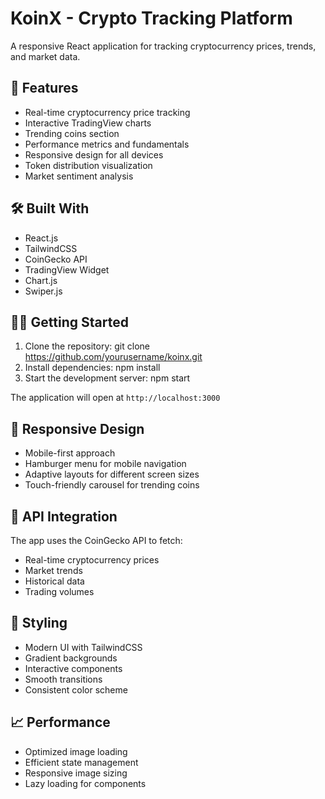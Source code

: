 # KoinX - Crypto Tracking Platform

A responsive React application for tracking cryptocurrency prices, trends, and market data.

## 🚀 Features

- Real-time cryptocurrency price tracking
- Interactive TradingView charts
- Trending coins section
- Performance metrics and fundamentals
- Responsive design for all devices
- Token distribution visualization
- Market sentiment analysis

## 🛠️ Built With

- React.js
- TailwindCSS
- CoinGecko API
- TradingView Widget
- Chart.js
- Swiper.js

## 🏃‍♂️ Getting Started

1. Clone the repository: git clone https://github.com/yourusername/koinx.git
2. Install dependencies: npm install
3. Start the development server: npm start

    
The application will open at `http://localhost:3000`

## 📱 Responsive Design

- Mobile-first approach
- Hamburger menu for mobile navigation
- Adaptive layouts for different screen sizes
- Touch-friendly carousel for trending coins

## 🔄 API Integration

The app uses the CoinGecko API to fetch:
- Real-time cryptocurrency prices
- Market trends
- Historical data
- Trading volumes

## 🎨 Styling

- Modern UI with TailwindCSS
- Gradient backgrounds
- Interactive components
- Smooth transitions
- Consistent color scheme

## 📈 Performance

- Optimized image loading
- Efficient state management
- Responsive image sizing
- Lazy loading for components

